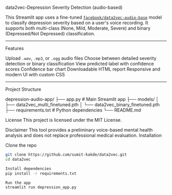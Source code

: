 data2vec-Depression Severity Detection (audio-based)

This Streamlit app uses a fine-tuned [`facebook/data2vec-audio-base`](https://huggingface.co/facebook/data2vec-audio-base) model to classify depression severity based on a user's voice recording. It supports both multi-class (None, Mild, Moderate, Severe) and binary (Depressed/Not Depressed) classification.

---

 Features

 Upload `.wav`, `.mp3`, or `.ogg` audio files
 Choose between detailed severity detection or binary classification
 View predicted label with confidence scores
 Confidence bar chart
 Downloadable HTML report
Responsive and modern UI with custom CSS

---

 Project Structure

depression-audio-app/
├── app.py # Main Streamlit app
├── models/
│ ├── data2vec_multi_finetuned.pth
│ └── data2vec_binary_finetuned.pth
├── requirements.txt # Python dependencies
└── README.md

License
This project is licensed under the MIT License.

Disclaimer
This tool provides a preliminary voice-based mental health analysis and does not replace professional medical evaluation.
Installation

Clone the repo
   ```bash
   git clone https://github.com/sumit-kakde/data2vec.git
   cd data2vec

Install dependencies
   pip install -r requirements.txt

 Run the app
   streamlit run depression_app.py







